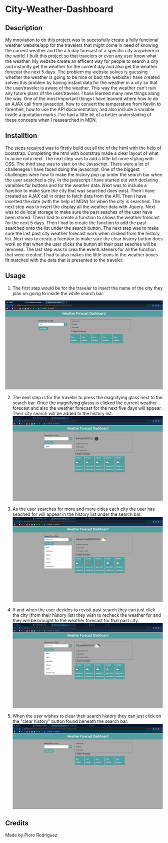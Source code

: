 # City-Weather-Dashboard

## Description 
My motviation to do this project was to sucessfully create a fully funcional weather website/app for the travelers that might come in need of knowing the current weather and the a 5 day forecast of a specific city anywhere in the world. I built this project so that travelers or even any user know what the weather. My website create an efficent way for people to search a city and instantly get the weather for the current day and also get the weather forecast the next 5 days. The problem my website solves is guessing whether the weather is going to be nice or bad; the webisite I have created solves this problem by having instant data for the weather in a city so that the user/traveler is aware of the weather, This way the weather can't ruin any future plans of the user/traveler. I have learned many new things along the way. One of the most important things I have learned where how to do an AJAX call from javascript, how to convert the temperature from Kevlin to farenheit, how to use the API documentation, and also include a variable inside a quotation marks. I've had a little bit of a better understading of these concepts when I reasearched in MDN.  

## Installtion

The steps required was to firstly build out all the of the html with the help of bootstrap. Completing the html with bootstrap made a clear layout of what to move onto next. The next step was to add a little bit more styling with CSS. The third step was to start on the Javascript. There were a lot of challeneges I have faced doing the javascript. One of the biggest challenges were how to make the history pop up under the search bar when the user searched a city. In the javascript I have started out with declaring varaibles for buttons and for the weather data. Next was to include a function to make sure the city that was searched does exist. Then I have created an AJAX call in order to fetch data from the API. Then I have inserted the date (with the help of MDN) for when the city is searched. The next step was to insert the display all the weather data with Jquery. Next was to do local storage to make sure the past seaches of the user have been stored. Then I had to create a function to shows the weather forecast for the next 5 days. Then I had to create the function to add the past searched onto the list under the search button. The next step was  to make sure the last past city weather forecast work when clicked from the history list. Next was to create a fucntion to make sure the clear history button does work so that when the user clicks the button all their past seaches will be removed. The last step was to crea the eventListeners for all the function that were created. I had to also makes the little icons in the weather boxes fit matched with the data that is presented to the traveler.  

## Usage 
1. The first step would be for the traveler to insert the name of the city they plan on going to inside the white search bar.

![1st step](./images/1st.png)

2. The next step is for the traveler to press the magnifying glass next to the search bar. Once the magnifying glasss is clicked the current weather forecast and also the weather forecast for the next five days will appear. Their city search will be added to the history list.
![2nd Step](./images/2nd.png)

3. As the user searches for more and more cities each city the user has seached for will appear in the history list under the search bar. 
![3rd step](./images/3rd.png)

4. If and when the user decides to revisit past search they can just click the city (from their history list) they wish to recheck the weather for and they will be brought to the weather forecast for that past city. 
![4th](./images/4th.png)

5. When the user wishes to clear their search history they can just click on the "clear history" button found beneath the search bar.
![5th](./images/5th.png)



## Credits 
Made by Piero Rodriguez 



